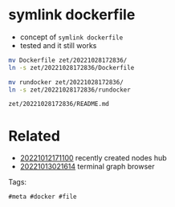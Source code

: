 # symlink dockerfile

- concept of `symlink dockerfile`
- tested and it still works

```sh
mv Dockerfile zet/20221028172836/
ln -s zet/20221028172836/Dockerfile

mv rundocker zet/20221028172836/
ln -s zet/20221028172836/rundocker

```

` zet/20221028172836/README.md `

# Related

- [20221012171100](/zet/20221012171100/README.md) recently created nodes hub
- [20221013021614](/zet/20221013021614/README.md) terminal graph browser

Tags:

    #meta #docker #file
